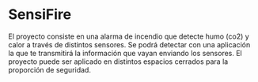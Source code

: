 # SensiFire

El proyecto consiste en una alarma de incendio que detecte humo (co2) y calor a través de distintos sensores. Se podrá detectar con una aplicación la que te transmitirá la información que vayan enviando los sensores. El proyecto puede ser aplicado en distintos espacios cerrados para la proporción de seguridad.
